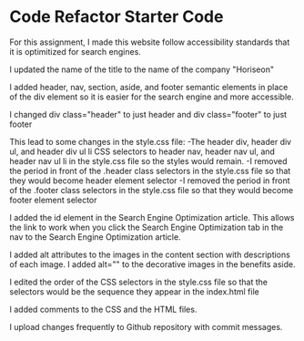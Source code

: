 # Code Refactor Starter Code
For this assignment, I made this website follow accessibility standards that it is optimitized for search engines.

I updated the name of the title to the name of the company "Horiseon"

I added header, nav, section, aside, and footer semantic elements in place of the div element so it is easier for the search engine and more accessible.

I changed div class="header" to just header and div class="footer" to just footer

This lead to some changes in the style.css file:
-The header div, header div ul, and header div ul li CSS selectors to header nav, header nav ul, and header nav ul li in the style.css file so the styles would remain.
-I removed the period in front of the .header class selectors in the style.css file so that they would become header element selector
-I removed the period in front of the .footer class selectors in the style.css file so that they would become footer element selector

I added the id element in the Search Engine Optimization article.  This allows the link to work when you click the Search Engine Optimization tab in the nav to the Search Engine Optimization article. 

I added alt attributes to the images in the content section with descriptions of each image.  I added alt="" to the decorative images in the benefits aside.

I edited the order of the CSS selectors in the style.css file so that the selectors would be the sequence they appear in the index.html file

I added comments to the CSS and the HTML files.

I upload changes frequently to Github repository with commit messages.